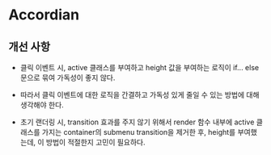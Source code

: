# Accordian

## 개선 사항

- 클릭 이벤트 시, active 클래스를 부여하고 height 값을 부여하는 로직이 if... else 문으로 묶여 가독성이 좋지 않다.

- 따라서 클릭 이벤트에 대한 로직을 간결하고 가독성 있게 줄일 수 있는 방법에 대해 생각해야 한다.

- 초기 랜더링 시, transition 효과를 주지 않기 위해서 render 함수 내부에 active 클래스를 가지는 container의 submenu transition을 제거한 후, height를 부여했는데, 이 방법이 적절한지 고민이 필요하다.
